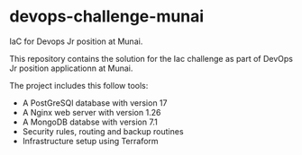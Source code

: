 # devops-challenge-munai
IaC for Devops Jr position at Munai. 


This repository contains the solution for the Iac challenge as part of DevOps Jr position applicationn at Munai.

The project includes this follow tools: 

- A PostGreSQl database with version 17
- A Nginx web server with version 1.26
- A MongoDB databse with version 7.1
- Security rules, routing and backup routines
- Infrastructure setup using Terraform 


